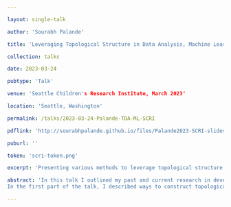 ```yaml
---

layout: single-talk

author: 'Sourabh Palande'

title: 'Leveraging Topological Structure in Data Analysis, Machine Learning, and Visualization'

collection: talks

date: 2023-03-24

pubtype: 'Talk'

venue: 'Seattle Children's Research Institute, March 2023'

location: 'Seattle, Washington'

permalink: /talks/2023-03-24-Palande-TDA-ML-SCRI

pdflink: 'http://sourabhpalande.github.io/files/Palande2023-SCRI-slides.pdf'

puburl: ''

token: 'scri-token.png'

excerpt: 'Presenting various methods to leverage topological structure in data analysis, machine learning, and visualization.'

abstract: 'In this talk I outlined my past and current research in developing methods to leverage topological structure in different stages of data analysis, machine learning, and visualization pipelines. Topological techniques can be particularly powerful in characterizing complex, high-dimensional data.
In the first part of the talk, I described ways to construct topological signatures of data (images, networks, point clouds) and utilizing them in statistical analysis, machine learning, and interactive visual analysis. I presented our work in collaboration with neuroscientists where we explored the utility of topological features to study structural and functional brain network abnormalities in autism spectrum disorders. In the second part of the talk, I presented our work extending graph learning algorithms to simplicial complexes and hypergraphs which are generalizations of graphs that allow us to capture multilateral relationships between nodes. I presented methods for unsupervised and semisupervised learning on simplicial complexes, specifically, spectral clustering and label propagation. Then I presented our work on performing computations such as averaging, interpolating, and sketching on ensembles of combinatorial objects (trees) using an optimal transport based framework. I presented our recent results on using this framework to identify a small representative basis set from a large collection of merge trees obtained from scientific simulations. Lastly, I talked about a future research direction which builds on different elements mentioned before to create a novel hypergraph based framework for genome-wide, cross-species, multiomics analysis.'

---
```

